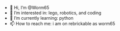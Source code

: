 - 👋 Hi, I’m @Worm65
- 👀 I’m interested in: lego, robotics, and coding
- 🌱 I’m currently learning: python
- 📫 How to reach me: i am on rebrickable as worm65


